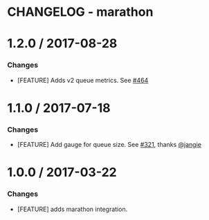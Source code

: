 # CHANGELOG - marathon

1.2.0 / 2017-08-28
==================

### Changes

* [FEATURE] Adds v2 queue metrics. See [#464][]

1.1.0 / 2017-07-18
==================

### Changes

* [FEATURE] Add gauge for queue size. See [#321][], thanks [@jangie][]

1.0.0 / 2017-03-22
==================

### Changes

* [FEATURE] adds marathon integration.

<!--- The following link definition list is generated by PimpMyChangelog --->
[@jangie]: https://github.com/jangie
[#321]: https://github.com/DataDog/integrations-core/issues/321
[#464]: https://github.com/DataDog/integrations-core/issues/464
